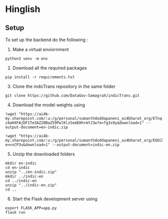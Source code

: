 # Hinglish

## Setup
To set up the backend do the following :
1. Make a virtual enviornment
```
python3 venv -m env
```
2. Download all the required packages
```
pip install -r requirements.txt
```
3. Clone the indicTrans repository in the same folder
```
git clone https://github.com/DataGov-SamagraX/indicTrans.git
```
4. Download the model weights using
```
!wget "https://ai4b-my.sharepoint.com/:u:/g/personal/sumanthdoddapaneni_ai4bharat_org/ETnq-z4aHXFAjDF1Te3AZ20BaZ59PwlKlzSemEHhrmYJ3w?e=fg3s9y&download=1" --output-document=en-indic.zip
```
```
!wget "https://ai4b-my.sharepoint.com/:u:/g/personal/sumanthdoddapaneni_ai4bharat_org/EUOJ3irrwzFGnEnlPWHgaYkBugAQz25bPFgRvCPW8k7qtg?e=vvCP3u&download=1" --output-document=indic-en.zip
```
5. Unzip the downloaded folders
```
mkdir en-indic
cd en-indic
unzip "../en-indic.zip"
mkdir ../indic-en
cd ../indic-en
unzip "../indic-en.zip"
cd ..
```
6. Start the Flask development server using
```
export FLASK_APP=app.py
flask run
```